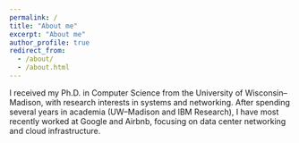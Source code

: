 ```yaml
---
permalink: /
title: "About me"
excerpt: "About me"
author_profile: true
redirect_from: 
  - /about/
  - /about.html
--- 
```


I received my Ph.D. in Computer Science from the University of Wisconsin–Madison, with research interests in systems and networking. After spending several years in academia (UW–Madison and IBM Research), I have most recently worked at Google and Airbnb, focusing on data center networking and cloud infrastructure.
